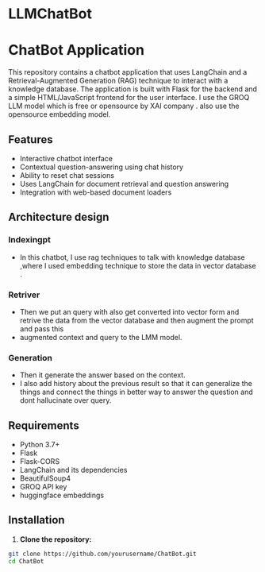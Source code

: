 # LLMChatBot
# ChatBot Application

This repository contains a chatbot application that uses LangChain and a Retrieval-Augmented Generation (RAG) technique to interact with a knowledge database.
The application is built with Flask for the backend and a simple HTML/JavaScript frontend for the user interface.
I use the GROQ LLM model which is free or opensource by XAI company .
also use the opensource embedding model.

## Features

- Interactive chatbot interface
- Contextual question-answering using chat history
- Ability to reset chat sessions
- Uses LangChain for document retrieval and question answering
- Integration with web-based document loaders

## Architecture design
### Indexingpt
   - In this chatbot, I use rag techniques to talk with knowledge database ,where I used embedding technique to store the data in vector database .
     
### Retriver   
   - Then we put an query with also get converted into vector form and retrive the data from the vector database and then augment the prompt and pass this
   - augmented context and query to the LMM model.

### Generation
   - Then it generate the answer based on the context.
   - I also add history about the previous result so that it can generalize the things and connect the things in better way to answer the question and dont 
     hallucinate over query.

## Requirements

- Python 3.7+
- Flask
- Flask-CORS
- LangChain and its dependencies
- BeautifulSoup4
- GROQ API key
- huggingface embeddings

## Installation

1. **Clone the repository:**

```bash
git clone https://github.com/yourusername/ChatBot.git
cd ChatBot
